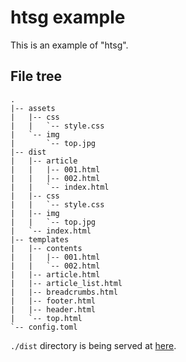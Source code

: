 # htsg example
This is an example of "htsg".

## File tree
```
.
|-- assets
|   |-- css
|   |   `-- style.css
|   `-- img
|       `-- top.jpg
|-- dist
|   |-- article
|   |   |-- 001.html
|   |   |-- 002.html
|   |   `-- index.html
|   |-- css
|   |   `-- style.css
|   |-- img
|   |   `-- top.jpg
|   `-- index.html
|-- templates
|   |-- contents
|   |   |-- 001.html
|   |   `-- 002.html
|   |-- article.html
|   |-- article_list.html
|   |-- breadcrumbs.html
|   |-- footer.html
|   |-- header.html
|   `-- top.html
`-- config.toml
```

`./dist` directory is being served at [here](https://laddge.github.io/htsg/).
